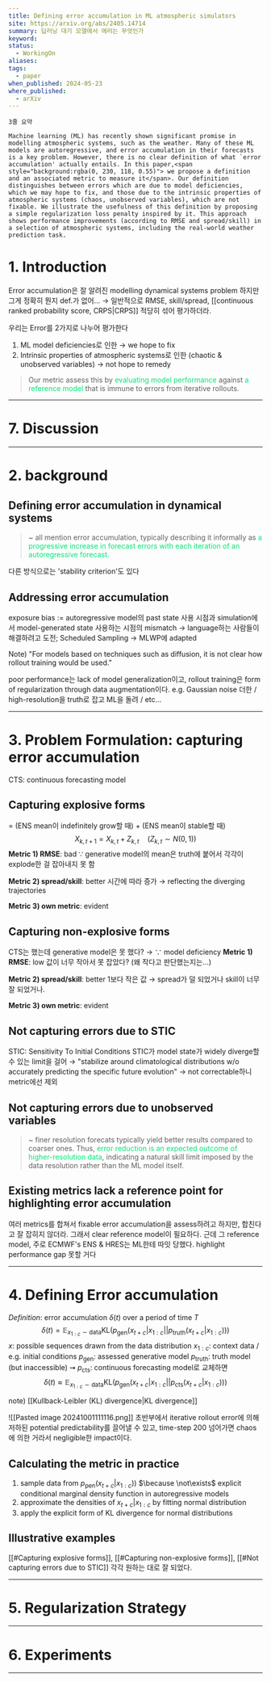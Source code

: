 ```yaml
---
title: Defining error accumulation in ML atmospheric simulators
site: https://arxiv.org/abs/2405.14714
summary: 딥러닝 대기 모델에서 에러는 무엇인가
keyword: 
status:
  - WorkingOn
aliases: 
tags:
  - paper
when_published: 2024-05-23
where_published:
  - arXiv
---
```

```ad-summary
3줄 요약
```

```ad-abstract
Machine learning (ML) has recently shown significant promise in modelling atmospheric systems, such as the weather. Many of these ML models are autoregressive, and error accumulation in their forecasts is a key problem. However, there is no clear definition of what `error accumulation' actually entails. In this paper,<span style="background:rgba(0, 230, 118, 0.55)"> we propose a definition and an associated metric to measure it</span>. Our definition distinguishes between errors which are due to model deficiencies, which we may hope to fix, and those due to the intrinsic properties of atmospheric systems (chaos, unobserved variables), which are not fixable. We illustrate the usefulness of this definition by proposing a simple regularization loss penalty inspired by it. This approach shows performance improvements (according to RMSE and spread/skill) in a selection of atmospheric systems, including the real-world weather prediction task.
```

# 1. Introduction
Error accumulation은 잘 알려진 modelling dynamical systems problem
하지만 그게 정확히 뭔지 def.가 없어...
$\to$ 일반적으로 RMSE, skill/spread, [[continuous ranked probability score, CRPS|CRPS]] 적당히 섞어 평가하더라.

우리는 Error를 2가지로 나누어 평가한다
1. ML model deficiencies로 인한 
   $\to$ we hope to fix
2. Intrinsic properties of atmospheric systems로 인한 (chaotic & unobserved variables)
   $\to$ not hope to remedy
   
> Our metric assess this by <font color="#00e676">evaluating model performance</font> against <font color="#00e676">a reference model </font>that is immune to errors from iterative rollouts. 

---
# 7. Discussion

---
# 2. background
## Defining error accumulation in dynamical systems
> ~ all mention error accumulation, typically describing it informally as <font color="#00e676">a progressive increase in forecast errors with each iteration of an autoregressive forecast.</font>

다른 방식으로는 'stability criterion'도 있다

## Addressing error accumulation
exposure bias
:= autoregressive model의 past state 사용 시점과 simulation에서 model-generated state 사용하는 시점의 mismatch
$\to$ language하는 사람들이 해결하려고 도전; Scheduled Sampling
$\to$ MLWP에 adapted

Note) "For models based on techniques such as diffusion, it is not clear how rollout training would be used."

poor performance는 lack of model generalization이고, rollout training은 form of regularization through data augmentation이다. 
e.g. Gaussian noise 더한 / high-resolution을 truth로 잡고 ML을 돌려 / etc...

---
# 3. Problem Formulation: capturing error accumulation
CTS: continuous forecasting model
## Capturing explosive forms
= (ENS mean이 indefinitely grow할 때) + (ENS mean이 stable할 때)
$$X_{k, t+1} = X_{k,t} + Z_{k,t} \quad (Z_{k,t} \sim N(0,1) )$$
**Metric 1) RMSE**: bad
$\because$ generative model의 mean은 truth에 붙어서 각각이 explode한 걸 잡아내지 못 함

**Metric 2) spread/skill**: better
시간에 따라 증가 $\to$ reflecting the diverging trajectories

**Metric 3) own metric**: evident

## Capturing non-explosive forms
CTS는 했는데 generative model은 못 했다? $\to$ $\because$ model deficiency
**Metric 1) RMSE**: low
값이 너무 작아서 못 잡았다? (왜 작다고 판단했는지는...)

**Metric 2) spread/skill**: better
1보다 작은 값 $\to$ spread가 덜 되었거나 skill이 너무 잘 되었거나.

**Metric 3) own metric**: evident

## Not capturing errors due to STIC
STIC: Sensitivity To Initial Conditions
STIC가 model state가 widely diverge할 수 있는 limit을 걸어 
$\to$ "stabilize around climatological  distributions w/o accurately predicting the specific future evolution"
$\to$ not correctable하니 metric에선 제외
## Not capturing errors due to unobserved variables
> ~ finer resolution forecats typically yield better results compared to coarser ones. Thus, <font color="#00e676">error reduction is an expected outcome of higher-resolution data</font>, indicating a natural skill limit imposed by the data resolution rather than the ML model itself.

## Existing metrics lack a reference point for highlighting error accumulation
여러 metrics를 합쳐서 fixable error accumulation을 assess하려고 하지만, 합친다고 잘 잡히지 않더라. 
그래서 clear reference model이 필요하다. 
근데 그 reference model, 주로 ECMWF's ENS & HRES는 ML한테 따잇 당했다. 
highlight performance gap 못할 거다

---
# 4. Defining Error accumulation

*Definition*: error accumulation $\delta(t)$ over a period of time $T$
$$\displaystyle \delta(t) = \mathbb{E}_{x_{1:c}\sim \text{data}}\text{KL}(p_{\text{gen}}(x_{t+c}\vert x_{1:c}\vert\vert p_{\text{truth}}(x_{t+c}\vert x_{1:c})))$$
$x$: possible sequences drawn from the data distribution
$x_{1:c}$: context data / e.g. initial conditions
$p_{\text{gen}}$: assessed generative model
$p_{\text{truth}}$: truth model (but inaccessible) $\rightsquigarrow$ $p_{\text{cts}}$: continuous forecasting model로 교체하면
$$\displaystyle \delta(t) \approx \mathbb{E}_{x_{1:c}\sim \text{data}}\text{KL}(p_{\text{gen}}(x_{t+c}\vert x_{1:c}\vert\vert p_{\text{cts}}(x_{t+c}\vert x_{1:c})))$$

note) [[Kullback-Leibler (KL) divergence|KL divergence]]

![[Pasted image 20241001111116.png]]
초반부에서 iterative rollout error에 의해 저하된 potential predictability를 끌어낼 수 있고, time-step 200 넘어가면 chaos에 의한 거라서 negligible한 impact이다.

## Calculating the metric in practice
1. sample data from $p_\text{pen}(x_{t+c}\vert x_{1:c}))$
   $\because \not\exists$  explicit conditional marginal density function in autoregressive models
2. approximate the densities of $x_{t+c}\vert x_{1:c}$ by fitting normal distribution
3. apply the explicit form of KL divergence for normal distributions

## Illustrative examples
[[#Capturing explosive forms]], [[#Capturing non-explosive forms]], [[#Not capturing errors due to STIC]] 각각 원하는 대로 잘 되었다.

---
# 5. Regularization Strategy


---
# 6. Experiments

---
# 